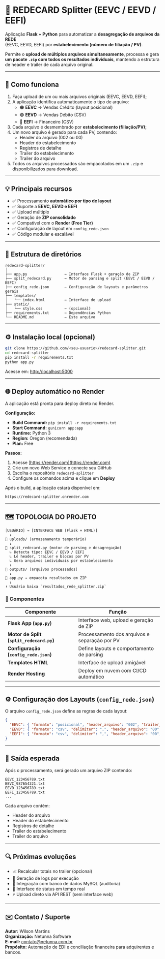 # 🧩 REDECARD Splitter (EEVC / EEVD / EEFI)

Aplicação **Flask + Python** para automatizar a **desagregação de arquivos da REDE**  
(EEVC, EEVD, EEFI) por **estabelecimento (número de filiação / PV)**.

Permite o **upload de múltiplos arquivos simultaneamente**, processa e gera  
**um pacote `.zip` com todos os resultados individuais**, mantendo a estrutura  
de header e trailer de cada arquivo original.

---

## 🚀 Como funciona

1. Faça upload de um ou mais arquivos originais (EEVC, EEVD, EEFI);
2. A aplicação identifica automaticamente o tipo de arquivo:
   - 🟠 **EEVC** → Vendas Crédito (layout posicional)
   - 🟢 **EEVD** → Vendas Débito (CSV)
   - 🔵 **EEFI** → Financeiro (CSV)
3. Cada arquivo é desmembrado por **estabelecimento (filiação/PV)**;
4. Um novo arquivo é gerado para cada PV, contendo:
   - Header do arquivo (002 ou 00)
   - Header do estabelecimento
   - Registros de detalhe
   - Trailer do estabelecimento
   - Trailer do arquivo
5. Todos os arquivos processados são empacotados em um `.zip` e disponibilizados para download.

---

## 💡 Principais recursos

- ✅ Processamento **automático por tipo de layout**  
- ✅ Suporte a **EEVC, EEVD e EEFI**  
- ✅ Upload múltiplo  
- ✅ Geração de **ZIP consolidado**  
- ✅ Compatível com o **Render (Free Tier)**  
- ✅ Configuração de layout em `config_rede.json`  
- ✅ Código modular e escalável  

---

## 🧱 Estrutura de diretórios

```
redecard-splitter/
│
├── app.py                 ← Interface Flask + geração de ZIP
├── split_redecard.py      ← Motor de parsing e split (EEVC / EEVD / EEFI)
├── config_rede.json       ← Configuração de layouts e parâmetros gerais
├── templates/
│   └── index.html         ← Interface de upload
├── static/
│   └── style.css          ← (opcional)
├── requirements.txt       ← Dependências Python
└── README.md              ← Este arquivo
```

---

## ⚙️ Instalação local (opcional)

```bash
git clone https://github.com/<seu-usuario>/redecard-splitter.git
cd redecard-splitter
pip install -r requirements.txt
python app.py
```

Acesse em: [http://localhost:5000](http://localhost:5000)

---

## 🌐 Deploy automático no Render

A aplicação está pronta para deploy direto no Render.

**Configuração:**

- **Build Command:** `pip install -r requirements.txt`
- **Start Command:** `gunicorn app:app`
- **Runtime:** Python 3
- **Region:** Oregon (recomendada)
- **Plan:** Free

**Passos:**
1. Acesse [https://render.com](https://render.com)
2. Crie um novo Web Service e conecte seu GitHub
3. Escolha o repositório `redecard-splitter`
4. Configure os comandos acima e clique em **Deploy**

Após o build, a aplicação estará disponível em:
```
https://redecard-splitter.onrender.com
```

---

## 🗺️ TOPOLOGIA DO PROJETO

```
[USUÁRIO] → [INTERFACE WEB (Flask + HTML)]  
  ↓  
📂 uploads/ (armazenamento temporário)  
  ↓  
🧠 split_redecard.py (motor de parsing e desagregação)  
  ↳ Detecta tipo: EEVC / EEVD / EEFI  
  ↳ Lê header, trailer e blocos por PV  
  ↳ Gera arquivos individuais por estabelecimento  
  ↓  
📂 outputs/ (arquivos processados)  
  ↓  
🧳 app.py → empacota resultados em ZIP  
  ↓  
⬇️ Usuário baixa `resultados_rede_splitter.zip`
```

### 🔧 Componentes

| Componente | Função |
|-------------|--------|
| **Flask App (`app.py`)** | Interface web, upload e geração de ZIP |
| **Motor de Split (`split_redecard.py`)** | Processamento dos arquivos e separação por PV |
| **Configuração (`config_rede.json`)** | Define layouts e comportamento de parsing |
| **Templates HTML** | Interface de upload amigável |
| **Render Hosting** | Deploy em nuvem com CI/CD automático |

---

## ⚙️ Configuração dos Layouts (`config_rede.json`)

O arquivo `config_rede.json` define as regras de cada layout:

```json
{
  "EEVC": { "formato": "posicional", "header_arquivo": "002", "trailer_arquivo": "028" },
  "EEVD": { "formato": "csv", "delimiter": ",", "header_arquivo": "00", "trailer_arquivo": "04" },
  "EEFI": { "formato": "csv", "delimiter": ",", "header_arquivo": "00", "trailer_arquivo": "04" }
}
```

---

## 🧳 Saída esperada

Após o processamento, será gerado um arquivo ZIP contendo:
```
EEVC_123456789.txt
EEVC_987654321.txt
EEVD_123456789.txt
EEFI_123456789.txt
...
```

Cada arquivo contém:
- Header do arquivo  
- Header do estabelecimento  
- Registros de detalhe  
- Trailer do estabelecimento  
- Trailer do arquivo  

---

## 🔍 Próximas evoluções

- 📈 Recalcular totais no trailer (opcional)
- 🧾 Geração de logs por execução
- 💾 Integração com banco de dados MySQL (auditoria)
- 🧠 Interface de status em tempo real
- ⚡ Upload direto via API REST (sem interface web)

---

## ✉️ Contato / Suporte

**Autor:** Wilson Martins  
**Organização:** Netunna Software  
**E-mail:** contato@netunna.com.br  
**Propósito:** Automação de EDI e conciliação financeira para adquirentes e bancos.  

